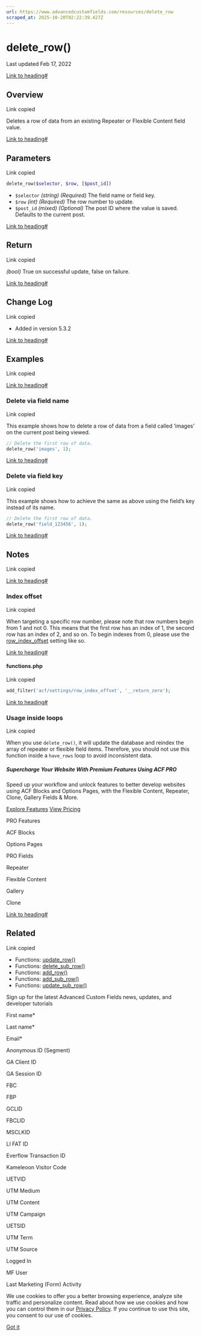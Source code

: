 ```yaml
---
url: https://www.advancedcustomfields.com/resources/delete_row
scraped_at: 2025-10-20T02:22:39.427Z
---
```


# delete\_row()

Last updated Feb 17, 2022

[Link to heading#](https://www.advancedcustomfields.com/resources/delete_row/#overview)

## Overview

Link copied

Deletes a row of data from an existing Repeater or Flexible Content field value.

[Link to heading#](https://www.advancedcustomfields.com/resources/delete_row/#parameters)

## Parameters

Link copied

```php
delete_row($selector, $row, [$post_id])
```

- `$selector` _(string)_ _(Required)_ The field name or field key.
- `$row` _(int)_ _(Required)_ The row number to update.
- `$post_id` _(mixed)_ _(Optional)_ The post ID where the value is saved. Defaults to the current post.

[Link to heading#](https://www.advancedcustomfields.com/resources/delete_row/#return)

## Return

Link copied

_(bool)_ True on successful update, false on failure.

[Link to heading#](https://www.advancedcustomfields.com/resources/delete_row/#change-log)

## Change Log

Link copied

- Added in version 5.3.2

[Link to heading#](https://www.advancedcustomfields.com/resources/delete_row/#examples)

## Examples

Link copied

[Link to heading#](https://www.advancedcustomfields.com/resources/delete_row/#delete-via-field-name)

### Delete via field name

Link copied

This example shows how to delete a row of data from a field called ‘images’ on the current post being viewed.

```php
// Delete the first row of data.
delete_row('images', 1);
```

[Link to heading#](https://www.advancedcustomfields.com/resources/delete_row/#delete-via-field-key)

### Delete via field key

Link copied

This example shows how to achieve the same as above using the field’s key instead of its name.

```php
// Delete the first row of data.
delete_row('field_123456', 1);
```

[Link to heading#](https://www.advancedcustomfields.com/resources/delete_row/#notes)

## Notes

Link copied

[Link to heading#](https://www.advancedcustomfields.com/resources/delete_row/#index-offset)

### Index offset

Link copied

When targeting a specific row number, please note that row numbers begin from 1 and not 0. This means that the first row has an index of 1, the second row has an index of 2, and so on.
To begin indexes from 0, please use the [row\_index\_offset](https://www.advancedcustomfields.com/resources/acf-settings/) setting like so.

[Link to heading#](https://www.advancedcustomfields.com/resources/delete_row/#functionsphp)

#### functions.php

Link copied

```php
add_filter('acf/settings/row_index_offset', '__return_zero');
```

[Link to heading#](https://www.advancedcustomfields.com/resources/delete_row/#usage-inside-loops)

### Usage inside loops

Link copied

When you use `delete_row()`, it will update the database and reindex the array of repeater or flexible field items. Therefore, you should not use this function inside a `have_rows` loop to avoid inconsistent data.

##### Supercharge Your Website With Premium Features Using ACF PRO

Speed up your workflow and unlock features to better develop websites using ACF Blocks and Options Pages, with the Flexible Content, Repeater,
Clone, Gallery Fields & More.


[Explore Features](https://www.advancedcustomfields.com/pro/) [View Pricing](https://www.advancedcustomfields.com/pro/#pricing-table/)

PRO Features

ACF Blocks

Options Pages

PRO Fields

Repeater

Flexible Content

Gallery

Clone

[Link to heading#](https://www.advancedcustomfields.com/resources/delete_row/#related)

## Related

Link copied

- Functions: [update\_row()](https://www.advancedcustomfields.com/resources/update_row/)
- Functions: [delete\_sub\_row()](https://www.advancedcustomfields.com/resources/delete_sub_row/)
- Functions: [add\_row()](https://www.advancedcustomfields.com/resources/add_row/)
- Functions: [add\_sub\_row()](https://www.advancedcustomfields.com/resources/add_sub_row/)
- Functions: [update\_sub\_row()](https://www.advancedcustomfields.com/resources/update_sub_row/)

Sign up for the latest Advanced Custom Fields news, updates, and developer tutorials

First name\*

Last name\*

Email\*

Anonymous ID (Segment)

GA Client ID

GA Session ID

FBC

FBP

GCLID

FBCLID

MSCLKID

LI FAT ID

Everflow Transaction ID

Kameleoon Visitor Code

UETVID

UTM Medium

UTM Content

UTM Campaign

UETSID

UTM Term

UTM Source

Logged In

MF User

Last Marketing (Form) Activity

We use cookies to offer you a better browsing experience, analyze site traffic and personalize content. Read about how we use cookies and how you can control them in our [Privacy Policy](https://wpengine.com/legal/privacy/). If you continue to use this site, you consent to our use of cookies.

[Got it](https://www.advancedcustomfields.com/resources/delete_row/#)